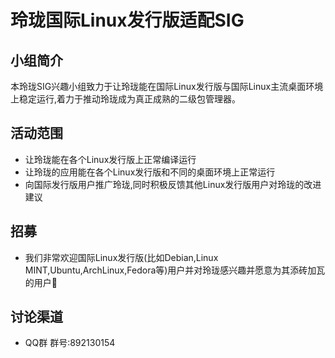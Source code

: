 # 玲珑国际Linux发行版适配SIG

## 小组简介

本玲珑SIG兴趣小组致力于让玲珑能在国际Linux发行版与国际Linux主流桌面环境上稳定运行,着力于推动玲珑成为真正成熟的二级包管理器。

## 活动范围

- 让玲珑能在各个Linux发行版上正常编译运行
- 让玲珑的应用能在各个Linux发行版和不同的桌面环境上正常运行
- 向国际发行版用户推广玲珑,同时积极反馈其他Linux发行版用户对玲珑的改进建议

## 招募

- 我们非常欢迎国际Linux发行版(比如Debian,Linux MINT,Ubuntu,ArchLinux,Fedora等)用户并对玲珑感兴趣并愿意为其添砖加瓦的用户🥰

## 讨论渠道
- QQ群
  群号:892130154
